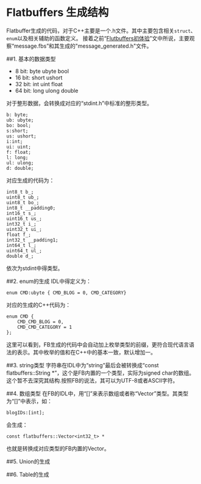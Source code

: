# Flatbuffers 生成结构
Flatbuffer生成的代码，对于C++主要是一个.h文件。其中主要包含相关`struct`、`enum`以及相关辅助的函数定义。
接着之前“[Flutbuffers初体验](http://www.libcz.com/?p=4)”文中所说，主要观察“message.fbs”和其生成的"message_generated.h"文件。

##1. 基本的数据类型

* 8 bit: byte ubyte bool
* 16 bit: short ushort
* 32 bit: int uint float
* 64 bit: long ulong double

对于整形数据，会转换成对应的“stdint.h”中标准的整形类型。

	b: byte;
	ub: ubyte;
	bo: bool;
	s:short;
	us: ushort;
	i:int;
	ui: uint;
	f: float;
	l: long;
	ul: ulong;
	d: double;
	
对应生成的代码为：

	int8_t b_;
	uint8_t ub_;
	uint8_t bo_;
	int8_t __padding0;
	int16_t s_;
	uint16_t us_;
	int32_t i_;
	uint32_t ui_;
	float f_;
	int32_t __padding1;
	int64_t l_;
	uint64_t ul_;
	double d_;

依次为stdint中得类型。



##2. enum的生成
IDL中得定义为：

	enum CMD:ubyte { CMD_BLOG = 0, CMD_CATEGORY}
	
对应的生成的C++代码为：
	
	enum CMD {                                                                                              
		CMD_CMD_BLOG = 0,                                                                                     
		CMD_CMD_CATEGORY = 1                                                                                  
	};
	
这里可以看到，FB生成的代码中会自动加上枚举类型的前缀，更符合现代语言语法的表示。其中枚举的值和在C++中的基本一致，默认增加一。

##3. string类型
字符串在IDL中为“string”最后会被转换成“const flatbuffers::String *”，这个是FB内置的一个类型，实际为signed char的数组。这个暂不去深究其结构.按照FB的说法，其可以为UTF-8或者ASCII字符。

##4. 数组类型
在FB的IDL中，用“[]”来表示数组或者称“Vector”类型。其类型为“[]”中表示，如：

	blogIDs:[int];

会生成：

	const flatbuffers::Vector<int32_t> *
	
也就是转换成对应类型的FB内置的Vector。

##5. Union的生成

##6. Table的生成